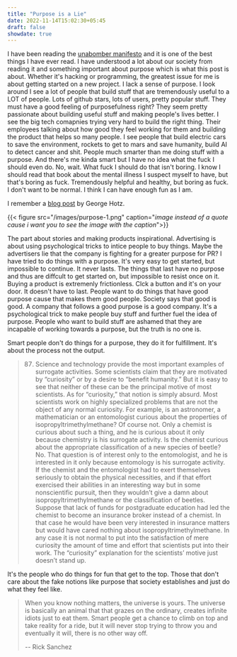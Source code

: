 ```yaml
---
title: "Purpose is a Lie"
date: 2022-11-14T15:02:30+05:45
draft: false
showdate: true
---
```


I have been reading the [unabomber
manifesto](https://www.washingtonpost.com/wp-srv/national/longterm/unabomber/manifesto.text.htm)
and it is one of the best things I have ever read. I have understood a lot
about our society from reading it and something important about purpose which
is what this post is about. Whether it's hacking or programming, the greatest
issue for me is about getting started on a new project. I lack a sense
of purpose. I look around I see a lot of people that build stuff that are
tremendously useful to a LOT of people. Lots of github stars, lots of users,
pretty popular stuff. They must have a good feeling of purposefulness right?
They seem pretty passionate about building useful stuff and making people's
lives better. I see the big tech comapnies trying very hard to build the right
thing. Their employees talking about how good they feel working for them and
building the product that helps so many people. I see people that build
electric cars to save the environment, rockets to get to mars and save humanity,
build AI to detect cancer and shit. People much smarter than me
doing stuff with a purpose. And there's me kinda smart but I have no idea what
the fuck I should even do. No, wait. What fuck I should do that isn't boring. I
know I should read that book about the mental illness I suspect myself to have,
but that's boring as fuck. Tremendously helpful and healthy, but boring as
fuck. I don't want to be normal. I think I can have enough fun as I am.

I remember a [blog post](https://blog.comma.ai/a-100x-investment-part-2/) by
George Hotz.

{{< figure src="/images/purpose-1.png" caption="*image instead of a quote cause i want you to see the image with the caption*">}}

The part about stories and making products inspirational. Advertising is
about using psychological tricks to intice people to buy things. Maybe
the advertisers lie that the company is fighting for a greater purpose
for PR? I have tried to do things with a purpose. It's very easy to get
started, but impossible to continue. It never lasts. The things that
last have no purpose and thus are diffcult to get started on, but
impossible to resist once on it. Buying a product is extremenly
frictionless. Clck a button and it's on your door. It doesn't have to
last. People want to do things that have good purpose cause that makes
them good people. Society says that good is good. A company that follows
a good purpose is a good company. It's a psychological trick to make
people buy stuff and further fuel the idea of purpose. People who want
to build stuff are ashamed that they are incapable of working towards a
purpose, but the truth is no one is.

Smart people don't do things for a purpose, they do it for fulfillment.
It's about the process not the output.

> 87. Science and technology provide the most important examples of surrogate
>     activities. Some scientists claim that they are motivated by “curiosity”
>     or by a desire to “benefit humanity.” But it is easy to see that neither
>     of these can be the principal motive of most scientists. As for
>     “curiosity,” that notion is simply absurd. Most scientists work on highly
>     specialized problems that are not the object of any normal curiosity. For
>     example, is an astronomer, a mathematician or an entomologist curious
>     about the properties of isopropyltrimethylmethane? Of course not. Only a
>     chemist is curious about such a thing, and he is curious about it only
>     because chemistry is his surrogate activity. Is the chemist curious about
>     the appropriate classification of a new species of beetle? No. That
>     question is of interest only to the entomologist, and he is interested in
>     it only because entomology is his surrogate activity. If the chemist and
>     the entomologist had to exert themselves seriously to obtain the physical
>     necessities, and if that effort exercised their abilities in an
>     interesting way but in some nonscientific pursuit, then they wouldn’t
>     give a damn about isopropyltrimethylmethane or the classification of
>     beetles. Suppose that lack of funds for postgraduate education had led
>     the chemist to become an insurance broker instead of a chemist. In that
>     case he would have been very interested in insurance matters but would
>     have cared nothing about isopropyltrimethylmethane. In any case it is not
>     normal to put into the satisfaction of mere curiosity the amount of time
>     and effort that scientists put into their work. The “curiosity”
>     explanation for the scientists’ motive just doesn’t stand up.

It's the people who do things for fun that get to the top. Those that
don't care about the fake notions like purpose that society establishes
and just do what they feel like.

> When you know nothing matters, the universe is yours. The universe is basically
> an animal that that grazes on the ordinary, creates infinite idiots just to eat
> them. Smart people get a chance to climb on top and take reality for a ride, but
> it will never stop trying to throw you and eventually it will, there is no other
> way off.
>
> -- Rick Sanchez

